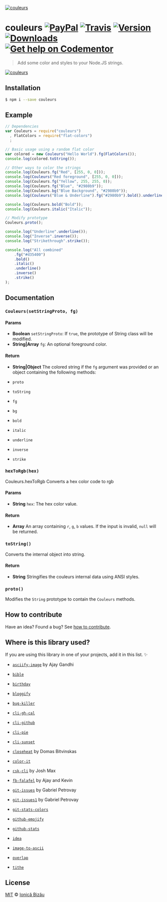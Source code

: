 [![couleurs](http://i.imgur.com/W3rh7oh.png)](#)

# couleurs [![PayPal](https://img.shields.io/badge/%24-paypal-f39c12.svg)][paypal-donations] [![Travis](https://img.shields.io/travis/IonicaBizau/node-couleurs.svg)](https://travis-ci.org/IonicaBizau/node-couleurs/) [![Version](https://img.shields.io/npm/v/couleurs.svg)](https://www.npmjs.com/package/couleurs) [![Downloads](https://img.shields.io/npm/dt/couleurs.svg)](https://www.npmjs.com/package/couleurs) [![Get help on Codementor](https://cdn.codementor.io/badges/get_help_github.svg)](https://www.codementor.io/johnnyb?utm_source=github&utm_medium=button&utm_term=johnnyb&utm_campaign=github)

> Add some color and styles to your Node.JS strings.

[![couleurs](http://i.imgur.com/M1D9mxT.png)](#)

## Installation

```sh
$ npm i --save couleurs
```

## Example

```js
// Dependencies
var Couleurs = require("couleurs")
  , FlatColors = require("flat-colors")
  ;

// Basic usage using a random flat color
var colored = new Couleurs("Hello World").fg(FlatColors());
console.log(colored.toString());

// Other ways to color the strings
console.log(Couleurs.fg("Red", [255, 0, 0]));
console.log(Couleurs("Red foreground", [255, 0, 0]));
console.log(Couleurs.fg("Yellow", 255, 255, 0));
console.log(Couleurs.fg("Blue", "#2980b9"));
console.log(Couleurs.bg("Blue Background", "#2980b9"));
console.log(Couleurs("Blue & Underline").fg("#2980b9").bold().underline().toString());

console.log(Couleurs.bold("Bold"));
console.log(Couleurs.italic("Italic"));

// Modify prototype
Couleurs.proto();

console.log("Underline".underline());
console.log("Inverse".inverse());
console.log("Strikethrough".strike());

console.log("All combined"
    .fg("#d35400")
    .bold()
    .italic()
    .underline()
    .inverse()
    .strike()
);
```

## Documentation

### `Couleurs(setStringProto, fg)`

#### Params
- **Boolean** `setStringProto`: If `true`, the prototype of String class will be modified.
- **String|Array** `fg`: An optional foreground color.

#### Return
- **String|Object** The colored string if the `fg` argument was provided or an object containing the following methods:

 - `proto`
 - `toString`
 - `fg`
 - `bg`
 - `bold`
 - `italic`
 - `underline`
 - `inverse`
 - `strike`

### `hexToRgb(hex)`
Couleurs.hexToRgb
Converts a hex color code to rgb

#### Params
- **String** `hex`: The hex color value.

#### Return
- **Array** An array containing `r`, `g`, `b` values. If the input is invalid, `null` will be returned.

### `toString()`
Converts the internal object into string.

#### Return
- **String** Stringifies the couleurs internal data using ANSI styles.

### `proto()`
Modifies the `String` prototype to contain the `Couleurs` methods.

## How to contribute
Have an idea? Found a bug? See [how to contribute][contributing].

## Where is this library used?
If you are using this library in one of your projects, add it in this list. :sparkles:

 - [`asciify-image`](https://github.com/ajay-gandhi/asciify-image) by Ajay Gandhi

 - [`bible`](https://github.com/BibleJS/BibleApp)

 - [`birthday`](https://github.com/IonicaBizau/birthday)

 - [`bloggify`](https://github.com/Bloggify/bloggify-tools)

 - [`bug-killer`](https://github.com/IonicaBizau/node-bug-killer)

 - [`cli-gh-cal`](https://github.com/IonicaBizau/cli-gh-cal)

 - [`cli-github`](https://github.com/IonicaBizau/cli-github)

 - [`cli-pie`](https://github.com/IonicaBizau/node-cli-pie)

 - [`cli-sunset`](https://github.com/IonicaBizau/cli-sunset)

 - [`closeheat`](https://github.com/closeheat/cli) by Domas Bitvinskas

 - [`color-it`](https://github.com/IonicaBizau/node-color-it#readme)

 - [`csk-cli`](https://github.com/joshumax/csk-cli) by Josh Max

 - [`fb-falafel`](https://fb-falafel.ml) by Ajay and Kevin

 - [`git-issues`](https://github.com/softwarescales/git-issues) by Gabriel Petrovay

 - [`git-issues1`](https://github.com/softwarescales/git-issues) by Gabriel Petrovay

 - [`git-stats-colors`](https://github.com/IonicaBizau/node-git-stats-colors)

 - [`github-emojify`](https://github.com/IonicaBizau/github-emojifiy#readme)

 - [`github-stats`](https://github.com/IonicaBizau/github-stats)

 - [`idea`](https://github.com/IonicaBizau/idea)

 - [`image-to-ascii`](https://github.com/IonicaBizau/image-to-ascii)

 - [`overlap`](https://github.com/IonicaBizau/node-overlap)

 - [`tithe`](https://github.com/IonicaBizau/tithe)

## License

[MIT][license] © [Ionică Bizău][website]

[paypal-donations]: https://www.paypal.com/cgi-bin/webscr?cmd=_s-xclick&hosted_button_id=RVXDDLKKLQRJW
[donate-now]: http://i.imgur.com/6cMbHOC.png

[license]: http://showalicense.com/?fullname=Ionic%C4%83%20Biz%C4%83u%20%3Cbizauionica%40gmail.com%3E%20(http%3A%2F%2Fionicabizau.net)&year=2014#license-mit
[website]: http://ionicabizau.net
[contributing]: /CONTRIBUTING.md
[docs]: /DOCUMENTATION.md